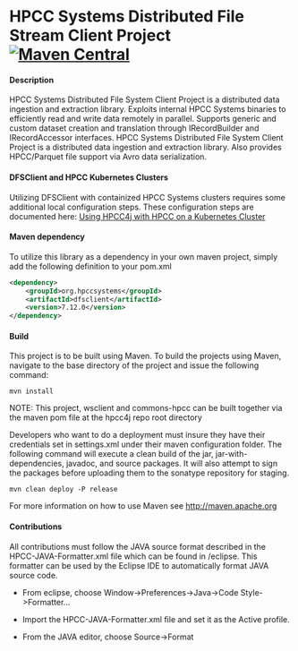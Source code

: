 HPCC Systems Distributed File Stream Client Project
[![Maven Central](https://maven-badges.herokuapp.com/maven-central/org.hpccsystems/dfsclient/badge.svg?subject=dfsclient)](https://maven-badges.herokuapp.com/maven-central/org.hpccsystems/dfsclient)
=======================

#### Description
HPCC Systems Distributed File System Client Project is a distributed data ingestion and extraction library.
Exploits internal HPCC Systems binaries to efficiently read and write data remotely in parallel.
Supports generic and custom dataset creation and translation through IRecordBuilder and IRecordAccessor interfaces. HPCC Systems Distributed File System Client Project is a distributed data ingestion and extraction library. Also provides HPCC/Parquet file support via Avro data serialization.

#### DFSClient and HPCC Kubernetes Clusters
Utilizing DFSClient with containized HPCC Systems clusters requires some additional local configuration steps. These configuration steps are documented here: [Using HPCC4j with HPCC on a Kubernetes Cluster](https://github.com/hpcc-systems/hpcc4j/wiki/Using-HPCC4J-with-HPCC-on-a-Kubernetes-Cluster)

#### Maven dependency
To utilize this library as a dependency in your own maven project, simply add the following definition to your pom.xml

```xml
<dependency>
	<groupId>org.hpccsystems</groupId>
	<artifactId>dfsclient</artifactId>
	<version>7.12.0</version>
</dependency>
```

#### Build
This project is to be built using Maven. To build the projects using Maven, navigate to the base directory of the project and issue the following command:

`mvn install`

NOTE: This project, wsclient and commons-hpcc can be built together via the maven pom file at the hpcc4j repo root directory

Developers who want to do a deployment must insure they have their credentials set in settings.xml under their maven configuration folder.  The following command will execute a clean build of the jar, jar-with-dependencies, javadoc, and source packages.  It will also attempt to sign the packages before uploading them to the sonatype repository for staging.

`mvn clean deploy -P release`


For more information on how to use Maven see http://maven.apache.org

#### Contributions

All contributions must follow the JAVA source format described in the HPCC-JAVA-Formatter.xml file which can be found in /eclipse.
This formatter can be used by the Eclipse IDE to automatically format JAVA source code.

- From eclipse, choose Window->Preferences->Java->Code Style->Formatter...

- Import the HPCC-JAVA-Formatter.xml file and set it as the Active profile.

- From the JAVA editor, choose Source->Format

